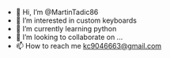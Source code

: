 - 👋 Hi, I’m @MartinTadic86
- 👀 I’m interested in custom keyboards
- 🌱 I’m currently learning python
- 💞️ I’m looking to collaborate on ...
- 📫 How to reach me kc9046663@gmail.com

<!---
MartinTadic86/MartinTadic86 is a ✨ special ✨ repository because its `README.md` (this file) appears on your GitHub profile.
You can click the Preview link to take a look at your changes.
--->
